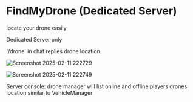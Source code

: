 # FindMyDrone (Dedicated Server)
 locate your drone easily


Dedicated Server only

 '/drone' in chat replies drone location. 


![Screenshot 2025-02-11 222729](https://github.com/user-attachments/assets/ae7a33bc-25e8-461c-bcb3-90066b52e1ee)


![Screenshot 2025-02-11 222749](https://github.com/user-attachments/assets/647030c0-f393-400a-b2b9-59cd7f8a4dfd)


 Server console: drone manager will list online and offline players drones location similar to VehicleManager

